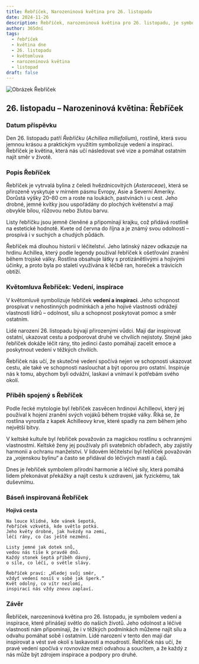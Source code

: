 ```yaml
---
title: Řebříček, Narozeninová květina pro 26. listopadu
date: 2024-11-26
description: Řebříček, narozeninová květina pro 26. listopadu, je symbolem Vedení, inspirace. Objevte její jedinečný význam, fascinující příběhy a poezii, která oslavuje její krásu.
author: 365dní
tags:
  - řebříček
  - květina dne
  - 26. listopadu
  - květomluva
  - narozeninová květina
  - listopad
draft: false
---
```


![Obrázek Řebříček](https://cdn.pixabay.com/photo/2018/09/16/11/10/yarrow-plant-3681169_1280.jpg#center)


## 26. listopadu – Narozeninová květina: Řebříček

### Datum příspěvku

Den 26. listopadu patří _Řebříčku_ (_Achillea millefolium_), rostlině, která svou jemnou krásou a praktickým využitím symbolizuje vedení a inspiraci. Řebříček je květina, která nás učí následovat své vize a pomáhat ostatním najít směr v životě.

### Popis Řebříček

Řebříček je vytrvalá bylina z čeledi hvězdnicovitých (_Asteraceae_), která se přirozeně vyskytuje v mírném pásmu Evropy, Asie a Severní Ameriky. Dorůstá výšky 20–80 cm a roste na loukách, pastvinách i u cest. Jeho drobné, jemné kvítky jsou uspořádány do plochých květenství a mají obvykle bílou, růžovou nebo žlutou barvu.

Listy řebříčku jsou jemně členěné a připomínají krajku, což přidává rostlině na estetické hodnotě. Kvete od června do října a je známý svou odolností – prospívá i v suchých a chudých půdách.

Řebříček má dlouhou historii v léčitelství. Jeho latinský název odkazuje na hrdinu Achillea, který podle legendy používal řebříček k ošetřování zranění během trojské války. Rostlina obsahuje látky s protizánětlivými a hojivými účinky, a proto byla po staletí využívána k léčbě ran, horeček a trávicích obtíží.

### Květomluva Řebříček: Vedení, inspirace

V květomluvě symbolizuje řebříček **vedení a inspiraci**. Jeho schopnost prospívat v nehostinných podmínkách a jeho hojivé vlastnosti odrážejí vlastnosti lídrů – odolnost, sílu a schopnost poskytovat pomoc a směr ostatním.

Lidé narození 26. listopadu bývají přirozenými vůdci. Mají dar inspirovat ostatní, ukazovat cestu a podporovat druhé ve chvílích nejistoty. Stejně jako řebříček dokáže léčit rány, tito jedinci často pomáhají zacelit emoce a poskytnout vedení v těžkých chvílích.

Řebříček nás učí, že skutečné vedení spočívá nejen ve schopnosti ukazovat cestu, ale také ve schopnosti naslouchat a být oporou pro ostatní. Inspiruje nás k tomu, abychom byli odvážní, laskaví a vnímaví k potřebám svého okolí.

### Příběh spojený s Řebříček

Podle řecké mytologie byl řebříček zasvěcen hrdinovi Achilleovi, který jej používal k hojení zranění svých vojáků během trojské války. Říká se, že rostlina vyrostla z kapek Achilleovy krve, které spadly na zem během jeho největší bitvy.

V keltské kultuře byl řebříček považován za magickou rostlinu s ochrannými vlastnostmi. Keltské ženy jej používaly při svatebních obřadech, aby zajistily harmonii a ochranu manželství. V lidovém léčitelství byl řebříček považován za „vojenskou bylinu“ a často se přidával do léčivých mastí a čajů.

Dnes je řebříček symbolem přírodní harmonie a léčivé síly, která pomáhá lidem překonávat překážky a najít cestu k uzdravení, jak fyzickému, tak duševnímu.

### Báseň inspirovaná Řebříček

**Hojivá cesta**

```
Na louce klidné, kde vánek šepotá,  
řebříček vzkvétá, kde světlo potká.  
Jeho květy drobné, jak hvězdy na zemi,  
léčí rány, co čas ještě nezmění.  

Listy jemné jak dotek snů,  
vedou nás tiše k pravdě dnů.  
Každý stonek šeptá příběh dávný,  
o síle, co léčí, o světle slávy.  

Řebříček praví: „Hledej svůj směr,  
vždyť vedení nosíš v sobě jak šperk.“  
Květ odolný, co vítr nezlomí,  
inspirací nás vždy znovu zaplaví.  
```

### Závěr

Řebříček, narozeninová květina pro 26. listopadu, je symbolem vedení a inspirace, které přinášejí světlo do našich životů. Jeho odolnost a léčivé vlastnosti nám připomínají, že i v těžkých podmínkách můžeme najít sílu a odvahu pomáhat sobě i ostatním. Lidé narození v tento den mají dar inspirovat a vést své okolí s laskavostí a moudrostí. Řebříček nás učí, že pravé vedení spočívá v rovnováze mezi odvahou a soucitem, a že každý z nás může být zdrojem inspirace a podpory pro druhé.
